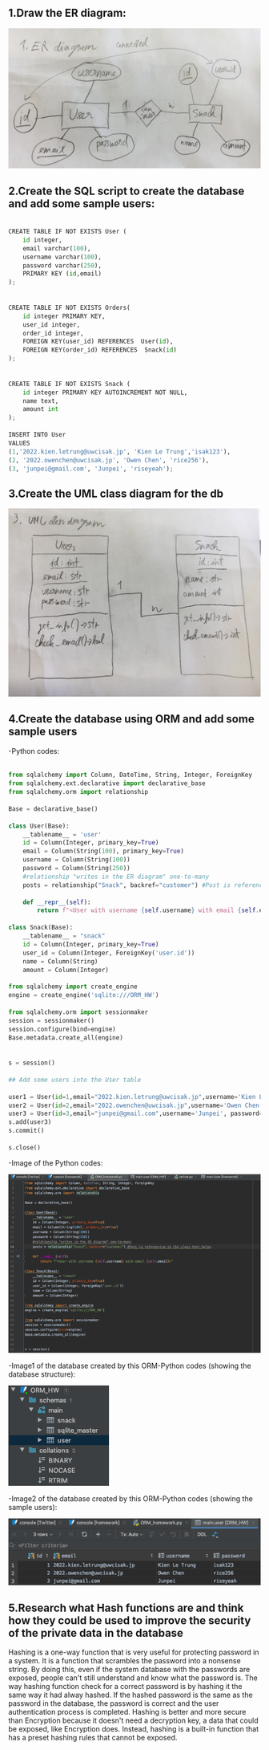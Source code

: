 ## 1.Draw the ER diagram:
![](https://github.com/BrightChanges/Unit-3/blob/main/IMG_4730.jpg)

## 2.Create the SQL script to create the database and add some sample users:

```.py

CREATE TABLE IF NOT EXISTS User (
	id integer,
	email varchar(100),
	username varchar(100),
	password varchar(250),
    PRIMARY KEY (id,email)
);


CREATE TABLE IF NOT EXISTS Orders(
    id integer PRIMARY KEY,
    user_id integer,
    order_id integer,
    FOREIGN KEY(user_id) REFERENCES  User(id),
    FOREIGN KEY(order_id) REFERENCES  Snack(id)
);


CREATE TABLE IF NOT EXISTS Snack (
	id integer PRIMARY KEY AUTOINCREMENT NOT NULL,
	name text,
	amount int
);

INSERT INTO User
VALUES
(1,'2022.kien.letrung@uwcisak.jp', 'Kien Le Trung','isak123'),
(2, '2022.owenchen@uwcisak.jp', 'Owen Chen', 'rice256'),
(3, 'junpei@gmail.com', 'Junpei', 'riseyeah');


```

## 3.Create the UML class diagram for the db
![](https://github.com/BrightChanges/Unit-3/blob/main/IMG_4731.jpg)


## 4.Create the database using ORM and add some sample users

-Python codes:

```.py

from sqlalchemy import Column, DateTime, String, Integer, ForeignKey
from sqlalchemy.ext.declarative import declarative_base
from sqlalchemy.orm import relationship

Base = declarative_base()

class User(Base):
    __tablename__ = 'user'
    id = Column(Integer, primary_key=True)
    email = Column(String(100), primary_key=True)
    username = Column(String(100))
    password = Column(String(250))
    #relationship "writes in the ER diagram" one-to-many
    posts = relationship("Snack", backref="customer") #Post is referencing to the class Post below

    def __repr__(self):
        return f"<User with username {self.username} with email {self.email}>"

class Snack(Base):
    __tablename__ = "snack"
    id = Column(Integer, primary_key=True)
    user_id = Column(Integer, ForeignKey('user.id'))
    name = Column(String)
    amount = Column(Integer)

from sqlalchemy import create_engine
engine = create_engine('sqlite:///ORM_HW')

from sqlalchemy.orm import sessionmaker
session = sessionmaker()
session.configure(bind=engine)
Base.metadata.create_all(engine)


s = session()

## Add some users into the User table

user1 = User(id=1,email="2022.kien.letrung@uwcisak.jp",username='Kien Le Trung', password='isak123')
user2 = User(id=2,email="2022.owenchen@uwcisak.jp",username='Owen Chen', password='rice256')
user3 = User(id=3,email="junpei@gmail.com",username='Junpei', password='riseyeah')
s.add(user3)
s.commit()

s.close()

```
-Image of the Python codes:

![](https://github.com/BrightChanges/Unit-3/blob/main/Screen%20Shot%200003-02-11%20at%201.47.28%20PM.png)

-Image1 of the database created by this ORM-Python codes (showing the database structure):

![](https://github.com/BrightChanges/Unit-3/blob/main/Screen%20Shot%200003-02-11%20at%201.47.52%20PM.png)

-Image2 of the database created by this ORM-Python codes (showing the sample users):

![](https://github.com/BrightChanges/Unit-3/blob/main/Screen%20Shot%200003-02-11%20at%201.48.08%20PM.png)

## 5.Research what Hash functions are and think how they could be used to improve the security of the private data in the database
Hashing is a one-way function that is very useful for protecting password in a system. It is a function that scrambles the password into a nonsense string. By doing this, even if the system database with the passwords are exposed, people can't still understand and know what the password is. The way hashing function check for a correct password is by hashing it the same way it had alway hashed. If the hashed password is the same as the password in the database, the password is correct and the user authentication process is completed. Hashing is better and more secure than Encryption because it doesn't need a decryption key, a data that could be exposed, like Encryption does. Instead, hashing is a built-in function that has a preset hashing rules that cannot be exposed.


